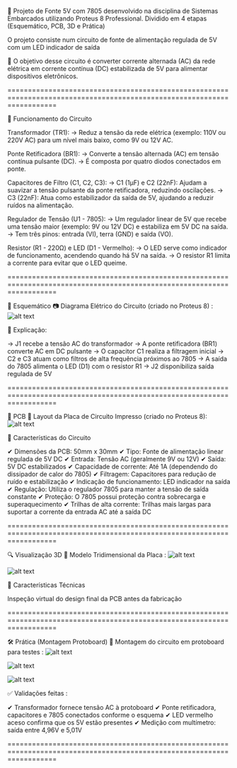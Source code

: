 🔌 Projeto de Fonte 5V com 7805 desenvolvido na disciplina de Sistemas Embarcados utilizando Proteus 8 Professional.
Dividido em 4 etapas (Esquemático, PCB, 3D e Prática)
 
O projeto consiste num circuito de fonte de alimentação regulada de 5V com um LED indicador de saída

🎯 O objetivo desse circuito é converter corrente alternada (AC) da rede elétrica em corrente contínua (DC) estabilizada de 5V para alimentar dispositivos eletrônicos.

========================================================================================================================

🎯 Funcionamento do Circuito

Transformador (TR1):
→ Reduz a tensão da rede elétrica (exemplo: 110V ou 220V AC) para um nível mais baixo, como 9V ou 12V AC.

Ponte Retificadora (BR1):
→ Converte a tensão alternada (AC) em tensão contínua pulsante (DC).
→ É composta por quatro diodos conectados em ponte.

Capacitores de Filtro (C1, C2, C3):
→ C1 (1µF) e C2 (22nF): Ajudam a suavizar a tensão pulsante da ponte retificadora, reduzindo oscilações.
→ C3 (22nF): Atua como estabilizador da saída de 5V, ajudando a reduzir ruídos na alimentação.

Regulador de Tensão (U1 - 7805):
→ Um regulador linear de 5V que recebe uma tensão maior (exemplo: 9V ou 12V DC) e estabiliza em 5V DC na saída.
→ Tem três pinos: entrada (VI), terra (GND) e saída (VO).

Resistor (R1 - 220Ω) e LED (D1 - Vermelho):
→ O LED serve como indicador de funcionamento, acendendo quando há 5V na saída.
→ O resistor R1 limita a corrente para evitar que o LED queime.

========================================================================================================================

📘 Esquemático
📷 Diagrama Elétrico do Circuito (criado no Proteus 8) :
![alt text](image-1.png)

🔌 Explicação:

→ J1 recebe a tensão AC do transformador
→ A ponte retificadora (BR1) converte AC em DC pulsante
→ O capacitor C1 realiza a filtragem inicial
→ C2 e C3 atuam como filtros de alta frequência próximos ao 7805
→ A saída do 7805 alimenta o LED (D1) com o resistor R1
→ J2 disponibiliza saída regulada de 5V

========================================================================================================================

🧩 PCB
📐 Layout da Placa de Circuito Impresso (criado no Proteus 8):
![alt text](image-2.png)

📌 Características do Circuito

✔ Dimensões da PCB: 50mm x 30mm
✔ Tipo: Fonte de alimentação linear regulada de 5V DC
✔ Entrada: Tensão AC (geralmente 9V ou 12V)
✔ Saída: 5V DC estabilizados
✔ Capacidade de corrente: Até 1A (dependendo do dissipador de calor do 7805)
✔ Filtragem: Capacitores para redução de ruído e estabilização
✔ Indicação de funcionamento: LED indicador na saída
✔ Regulação: Utiliza o regulador 7805 para manter a tensão de saída constante
✔ Proteção: O 7805 possui proteção contra sobrecarga e superaquecimento
✔ Trilhas de alta corrente: Trilhas mais largas para suportar a corrente da entrada AC até a saída DC

========================================================================================================================

🔍 Visualização 3D
🧱 Modelo Tridimensional da Placa :
![alt text](image-3.png)

![alt text](image-4.png)

📏 Características Técnicas

Inspeção virtual do design final da PCB antes da fabricação

========================================================================================================================

🛠️ Prática (Montagem Protoboard)
📸 Montagem do circuito em protoboard para testes :
![alt text](image-6.png)

![alt text](image-7.png)

![alt text](image-8.png)

✅ Validações feitas :

✔ Transformador fornece tensão AC à protoboard
✔ Ponte retificadora, capacitores e 7805 conectados conforme o esquema
✔ LED vermelho aceso confirma que os 5V estão presentes
✔ Medição com multímetro: saída entre 4,96V e 5,01V

========================================================================================================================

